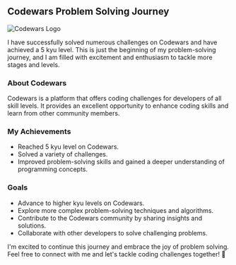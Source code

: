 ## Codewars Problem Solving Journey

![Codewars Logo](codewars_logo.png)

I have successfully solved numerous challenges on Codewars and have achieved a 5 kyu level. This is just the beginning of my problem-solving journey, and I am filled with excitement and enthusiasm to tackle more stages and levels.

### About Codewars

Codewars is a platform that offers coding challenges for developers of all skill levels. It provides an excellent opportunity to enhance coding skills and learn from other community members.

### My Achievements

- Reached 5 kyu level on Codewars.
- Solved a variety of challenges.
- Improved problem-solving skills and gained a deeper understanding of programming concepts.

### Goals

- Advance to higher kyu levels on Codewars.
- Explore more complex problem-solving techniques and algorithms.
- Contribute to the Codewars community by sharing insights and solutions.
- Collaborate with other developers to solve challenging problems.

I'm excited to continue this journey and embrace the joy of problem solving. Feel free to connect with me and let's tackle coding challenges together! 🚀
